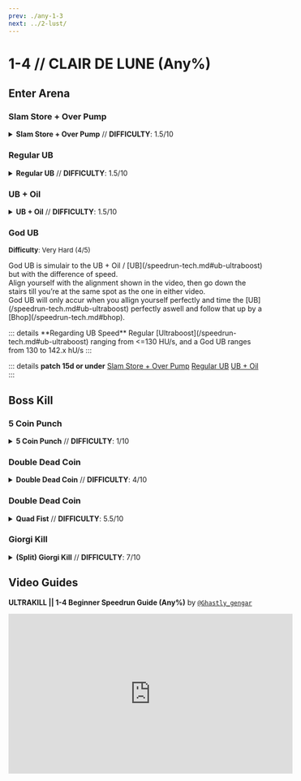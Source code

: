 ```yaml
---
prev: ./any-1-3
next: ../2-lust/
---
```


# 1-4 // CLAIR DE LUNE (Any%)

## Enter Arena

<div class="hidden-header">

### Slam Store + Over Pump

</div>

<details class="easy">
    <summary>
        <b>Slam Store + Over Pump</b> // <b>DIFFICULTY</b>: 1.5/10
    </summary>
    <p>
     Start by charging an overpump and then performing a <a href="/speedrun-tech#slam-store">Slam Store</a> in the red room hallway and sliding.
     </p>
      <p>
     When you land, <a href="/speedrun-tech#slide-jump">Slide Jump</a> then repeat until you reach the window. Break the glass with whiplash, look down and overpump to boost through the window.
    </p>
</details>

<div class="hidden-header">

### Regular UB

</div>

<details class="easy">
    <summary>
        <b>Regular UB</b> // <b>DIFFICULTY</b>: 1.5/10
    </summary>
    <p>
     Start by turning around and aligning your camera as shown then walk backwards until you reach the spot shown. 
     </p>
      <p>
      Right as the door opens <a href="/speedrun-tech#ub(ultraboost)">UB</a> and begin charging an overpump
      </p>
      <p>
      As you land <a href="/speedrun-tech#bhop">Bhop</a> to preserve your momentum, then <a href="/speedrun-tech#slide-jump">Slide Jump</a> the next time you land, whiplash to break the glass. Look down and overpump to boost through the window. 
    </p>
</details>

<div class="hidden-header">

### UB + Oil

</div>

<details class="easy">
    <summary>
        <b>UB + Oil</b> // <b>DIFFICULTY</b>: 1.5/10
    </summary>
    <p>
     Start by turning around and aligning your camera as shown then walk backwards until you reach the spot shown.
    </p>
    <p>
    Right as the door opens <a href="/speedrun-tech#ub(ultraboost)">UB</a> then quickly turn around and place oil beneath you to maintain your speed until you reach the checkpoint.
    </p>
      <p>
      Checkpoint, and immediatly slide to preserve speed through the checkpoint, use whiplash to break the glass, turn around and <a href="/speedrun-tech#ub(ultraboost)">UB</a> while continuing to hold slide.
    </p>
</details>


### God UB
<font size="2">
    <b>Difficulty</b>: Very Hard (4/5)
</font>
<p>
God UB is simulair to the UB + Oil / [UB](/speedrun-tech.md#ub-ultraboost) but with the difference of speed. <br/>
Align yourself with the alignment shown in the video, then go down the stairs till you’re at the same spot as the one in either video. <br/>
God UB will only accur when you allign yourself perfectly and time the [UB](/speedrun-tech.md#ub-ultraboost) perfectly aswell and follow that up by a [Bhop](/speedrun-tech.md#bhop).
</p>
::: details **Regarding UB Speed**
Regular [Ultraboost](/speedrun-tech.md#ub-ultraboost) ranging from <=130 HU/s, and a God UB ranges from 130 to 142.x hU/s 
:::

::: details **patch 15d or under**
[Slam Store + Over Pump](https://youtu.be/4uwNYTG6wPM)
[Regular UB](https://youtu.be/4uwNYTG6wPM&t=11s)
[UB + Oil](https://youtu.be/4uwNYTG6wPM&t=24s)
:::

## Boss Kill

<div class="hidden-header">

### 5 Coin Punch

</div>

<details class="easy">
    <summary>
        <b>5 Coin Punch</b> // <b>DIFFICULTY</b>: 1/10
    </summary>
    <p>
     As you reach the trigger for V2 spawning, the game will slowdown, when it does, slam to the ground. 
     </p>
      <p>
      Jump over the shockwave from V2 landing, look down, throw a coin, and <a href="/speedrun-tech#coin-punch">Punch</a> it
      Junp, punch the same coin back into V2, and slam to the ground. Repeat this until V2 dies.
      </p>
      <p>
      Charge an overpump and stand in the spot as shown. Wait until V2 jumps, then overpump to grab the arm as it spawns, then 3 times towards the exit, slam and slide into the exit using <a href="/speedrun-tech#slideways">Slideways</a> for extra speed.
    </p>
</details>

<div class="hidden-header">

### Double Dead Coin

</div>

<details class="medium">
    <summary>
        <b>Double Dead Coin</b> // <b>DIFFICULTY</b>: 4/10
    </summary>
    <p>
     As you go through the window, throw a coin. As you reach the trigger for V2 spawning, the game will slowdown, when it does, shoot the coin and slam to the ground. 
     </p>
      <p>
      <a href="/speedrun-tech#multi-deadcoin">Double Dead Coin</a>, jump, and punch the coin, into V2 twice, slam jump, punch the coin again, look down and shoot the coin with the marksman.
      </p>
      <p>
      Charge an overpump and stand in the spot as shown. Wait until V2 jumps, then overpump to grab the arm as it spawns, then dash 3 times towards the exit, slam and slide into the exit using <a href="/speedrun-tech#slideways">Slideways</a> for extra speed.
    </p>
</details>

<div class="hidden-header">

### Double Dead Coin

</div>

<details class="medium">
    <summary>
        <b>Quad Fist</b> // <b>DIFFICULTY</b>: 5.5/10
    </summary>
    <p>
     As you go through the window, Look down and <a href="/speedrun-tech#fast-coin">Fastcoin</a> 3 coins beneath you.
     </p>
      <p>
      Punch 1 of the coins as soon as v2 spawns.
      After doing the punch, shoot one of the other 2 coins that are left over and slam down.
      After shooting and hitting the ground you want to throw a coin to perform a <a href="/speedrun-tech#multi-deadcoin">Triple Dead Coin</a>
      When you did the triple deadcoin, jump behind the deadcoin and punch it 3 times.
      </p>
      <p>
      Charge an overpump and stand in the spot as shown. Wait until V2 jumps, then overpump to grab the arm as it spawns, then dash 3 times towards the exit, slam and slide into the exit using <a href="/speedrun-tech#slideways">Slideways</a> for extra speed.
    </p>
</details>

<div class="hidden-header">

### Giorgi Kill

</div>

<details class="hard">
    <summary>
        <b> (Split) Giorgi Kill</b> // <b>DIFFICULTY</b>: 7/10
    </summary>
    <p>
     As you’re entering the window, <a href="/speedrun-tech#multi-deadcoin">Double Deadcoin</a> and then <a href="/speedrun-tech#coin-punch">Punch your coin</a> as soon as possible and slam right after. 
     </p>
      <p>
     After that aim at where the coin ended up after punching (usually in the air where V2 leaps out of), then <a href="/speedrun-tech#dead-coin">Dead Coin</a> it. Jump, <a href="/speedrun-tech#ce-boost-core-eject-boost">Punch the coin</a> twice and then shoot it with the marksman 
     </p>
      <p>
      Charge an overpump and stand in the spot as shown. Wait until V2 jumps, then overpump to grab the arm as it spawns, then dash 3 times towards the exit, slam and slide into the exit using <a href="/speedrun-tech#slideways">Slideways</a> for extra speed.
    </p>
<p>
Overpump, grab V2’s arm, dash 3 times, slam and slide into the exit, using <a href="/speedrun-tech#slideways">Slideways</a> for extra speed
</p>
</br>
<div class="caution">
        <div class="caution-header">
            <i class="fa-solid fa-lightbulb"></i>
            Alternative Giorgi Kill
        </div>
        <b> Split Giorgi </b> // <b>DIFFICULTY</b>: 8.5/10

As you’re entering the window, <a href="/speedrun-tech#multi-deadcoin">Double Deadcoin</a> and punch it as soon as possible.

Slam around where the puddle/v2 land area is located, And aim in the center just above the window where the punched coin is located.
try to deadcoin <b> as soon as possible </b>. (it will only work if the coin is in split state) 

make sure when you are deadcoining to delay your coin throw more than usual.
This will both split the coin into V2 with a richoshot and deadcoin your coin.


Finnaly finish the kill by only having to punch the coin twice.
</div>
</details>

## Video Guides
<b>ULTRAKILL || 1-4 Beginner Speedrun Guide (Any%)</b> by <a href="https://www.youtube.com/@ghastly_gengar/videos"><code>@Ghastly_gengar</code></a>
<iframe width="560" height="315" src="https://www.youtube.com/embed/p4ofSgzYRmo" frameborder="0" allow="accelerometer; autoplay; clipboard-write; encrypted-media; gyroscope; picture-in-picture" allowfullscreen></iframe>